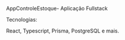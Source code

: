 AppControleEstoque- Aplicação Fullstack

Tecnologias:

React, Typescript, Prisma, PostgreSQL e mais.